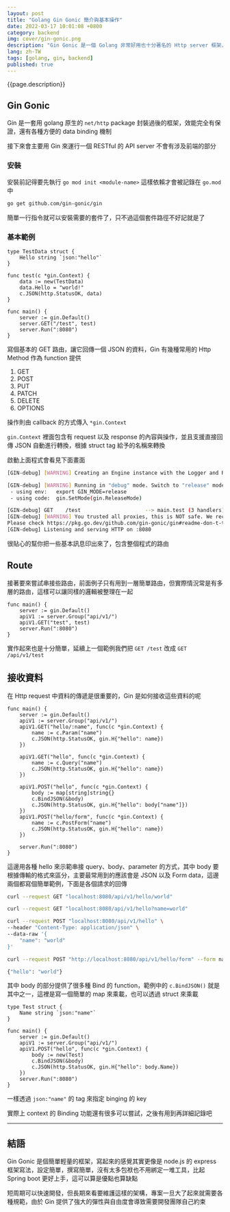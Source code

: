 ```yaml
---
layout: post
title: "Golang Gin Gonic 簡介與基本操作"
date: 2022-03-17 10:01:08 +0800
category: backend
img: cover/gin-gonic.png
description: "Gin Gonic 是一個 Golang 非常好用也十分著名的 Http server 框架，這篇簡單說明一些基本用法與操作"
lang: zh-TW
tags: [golang, gin, backend]
published: true
---
```


{{page.description}}

## Gin Gonic

Gin 是一套用 golang 原生的 `net/http` package 封裝過後的框架，效能完全有保證，還有各種方便的 data binding 機制

接下來會主要用 Gin 來運行一個 RESTful 的 API server 不會有涉及前端的部分

### 安裝

安裝前記得要先執行 `go mod init <module-name>` 這樣依賴才會被記錄在 `go.mod` 中

```bash
go get github.com/gin-gonic/gin
```


簡單一行指令就可以安裝需要的套件了，只不過這個套件路徑不好記就是了

### 基本範例

```golang
type TestData struct {
    Hello string `json:"hello"`
}

func test(c *gin.Context) {
    data := new(TestData)
    data.Hello = "world!"
    c.JSON(http.StatusOK, data)
}

func main() {
    server := gin.Default()
    server.GET("/test", test)
    server.Run(":8080")
}
```

寫個基本的 GET 路由，讓它回傳一個 JSON 的資料，Gin 有幾種常用的 Http Method 作為 function 提供
1. GET
2. POST
3. PUT
4. PATCH
5. DELETE
6. OPTIONS

操作則由 callback 的方式傳入 `*gin.Context`

`gin.Context` 裡面包含有 request 以及 response 的內容與操作，並且支援直接回傳 JSON 自動進行轉換，根據 struct tag 給予的名稱來轉換

啟動上面程式會看見下面畫面

```bash
[GIN-debug] [WARNING] Creating an Engine instance with the Logger and Recovery middleware already attached.

[GIN-debug] [WARNING] Running in "debug" mode. Switch to "release" mode in production.
 - using env:   export GIN_MODE=release
 - using code:  gin.SetMode(gin.ReleaseMode)

[GIN-debug] GET    /test                     --> main.test (3 handlers)
[GIN-debug] [WARNING] You trusted all proxies, this is NOT safe. We recommend you to set a value.
Please check https://pkg.go.dev/github.com/gin-gonic/gin#readme-don-t-trust-all-proxies for details.
[GIN-debug] Listening and serving HTTP on :8080
```

很貼心的幫你把一些基本訊息印出來了，包含整個程式的路由

## Route

接著要來嘗試串接些路由，前面例子只有用到一層簡單路由，但實際情況常是有多層的路由，這樣可以讓同樣的邏輯被整理在一起

```golang
func main() {
    server := gin.Default()
    apiV1 := server.Group("api/v1/")
    apiV1.GET("test", test)
    server.Run(":8080")
}
```

實作起來也是十分簡單，延續上一個範例我們把 `GET /test` 改成 `GET /api/v1/test`

## 接收資料

在 Http request 中資料的傳遞是很重要的，Gin 是如何接收這些資料的呢

```golang
func main() {
    server := gin.Default()
    apiV1 := server.Group("api/v1/")
    apiV1.GET("hello/:name", func(c *gin.Context) {
        name := c.Param("name")
        c.JSON(http.StatusOK, gin.H{"hello": name})
    })

    apiV1.GET("hello", func(c *gin.Context) {
        name := c.Query("name")
        c.JSON(http.StatusOK, gin.H{"hello": name})
    })

    apiV1.POST("hello", func(c *gin.Context) {
        body := map[string]string{}
        c.BindJSON(&body)
        c.JSON(http.StatusOK, gin.H{"hello": body["name"]})
    })
    apiV1.POST("hello/form", func(c *gin.Context) {
        name := c.PostForm("name")
        c.JSON(http.StatusOK, gin.H{"hello": name})
    })

    server.Run(":8080")
}
```

這邊用各種 hello 來示範串接 query、body、parameter 的方式，其中 body 要根據傳輸的格式來區分，主要最常用到的應該會是 JSON 以及 Form data，這邊兩個都寫個簡單範例，下面是各個請求的回傳

```bash
curl --request GET "localhost:8080/api/v1/hello/world"

curl --request GET "localhost:8080/api/v1/hello?name=world"

curl --request POST "localhost:8080/api/v1/hello" \
--header "Content-Type: application/json" \
--data-raw '{
    "name": "world"
}'

curl --request POST "http://localhost:8080/api/v1/hello/form" --form name="world"

{"hello": "world"}
```

其中 body 的部分提供了很多種 Bind 的 function，範例中的 `c.BindJSON()` 就是其中之一，這裡是寫一個簡單的 map 來乘載，也可以透過 struct 來乘載

```golang
type Test struct {
    Name string `json:"name"`
}

func main() {
    server := gin.Default()
    apiV1 := server.Group("api/v1/")
    apiV1.POST("hello", func(c *gin.Context) {
        body := new(Test)
        c.BindJSON(&body)
        c.JSON(http.StatusOK, gin.H{"hello": body.Name})
    })
    server.Run(":8080")
}
```

一樣透過 `json:"name"` 的 tag 來指定 binging 的 key

實際上 context 的 Binding 功能還有很多可以嘗試，之後有用到再詳細記錄吧

---

## 結語

Gin Gonic 是個簡單輕量的框架，寫起來的感覺其實更像是 node.js 的 express 框架寫法，設定簡單，撰寫簡單，沒有太多包袱也不用綁定一堆工具，比起 Spring boot 更好上手，這可以算是優點也算缺點

短周期可以快速開發，但長期來看要維護這樣的架構，專案一旦大了起來就需要各種規範，由於 Gin 提供了強大的彈性與自由度會導致需要開發團隊自己約束

